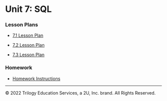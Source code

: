 # Unit 7: SQL

### Lesson Plans

* [7.1 Lesson Plan](1/LessonPlan.md)

* [7.2 Lesson Plan](2/LessonPlan.md)

* [7.3 Lesson Plan](3/LessonPlan.md)

### Homework

* [Homework Instructions](../../02-Homework/07-SQL/Instructions/README.md)

---

© 2022 Trilogy Education Services, a 2U, Inc. brand. All Rights Reserved.
